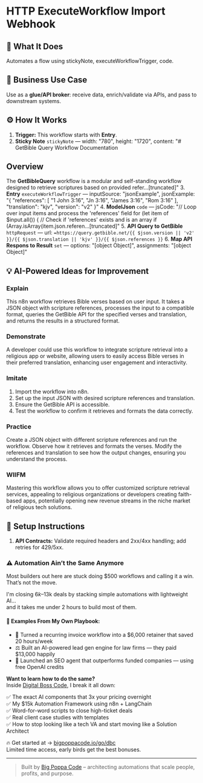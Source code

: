 # HTTP ExecuteWorkflow Import Webhook
  ## 🚀 What It Does
  Automates a flow using stickyNote, executeWorkflowTrigger, code.
  
  ## 💼 Business Use Case
  Use as a **glue/API broker**: receive data, enrich/validate via APIs, and pass to downstream systems.
  
  ## ⚙️ How It Works
  1. **Trigger:** This workflow starts with **Entry**.
  2. **Sticky Note** `stickyNote` — width: "780", height: "1720", content: "# GetBible Query Workflow Documentation

## Overview

The **GetBibleQuery** workflow is a modular and self-standing workflow designed to retrieve scriptures based on provided refer…[truncated]"
3. **Entry** `executeWorkflowTrigger` — inputSource: "jsonExample", jsonExample: "{
  "references": [
      "1 John 3:16",
      "Jn 3:16",
      "James 3:16",
      "Rom 3:16"
  ],
  "translation": "kjv",
  "version": "v2"
}"
4. **ModelJson** `code` — jsCode: "// Loop over input items and process the 'references' field
for (let item of $input.all()) {
  // Check if 'references' exists and is an array
  if (Array.isArray(item.json.referen…[truncated]"
5. **API Query to GetBible** `httpRequest` — url: `=https://query.getbible.net/{{ $json.version || 'v2' }}/{{ $json.translation || 'kjv' }}/{{ $json.references }}`
6. **Map API Respons to Result** `set` — options: "[object Object]", assignments: "[object Object]"
  
  ## 💡 AI-Powered Ideas for Improvement
  ### Explain
This n8n workflow retrieves Bible verses based on user input. It takes a JSON object with scripture references, processes the input to a compatible format, queries the GetBible API for the specified verses and translation, and returns the results in a structured format.

### Demonstrate
A developer could use this workflow to integrate scripture retrieval into a religious app or website, allowing users to easily access Bible verses in their preferred translation, enhancing user engagement and interactivity.

### Imitate
1. Import the workflow into n8n.
2. Set up the input JSON with desired scripture references and translation.
3. Ensure the GetBible API is accessible.
4. Test the workflow to confirm it retrieves and formats the data correctly.

### Practice
Create a JSON object with different scripture references and run the workflow. Observe how it retrieves and formats the verses. Modify the references and translation to see how the output changes, ensuring you understand the process.

### WIIFM
Mastering this workflow allows you to offer customized scripture retrieval services, appealing to religious organizations or developers creating faith-based apps, potentially opening new revenue streams in the niche market of religious tech solutions.
  
  ## 🔧 Setup Instructions
  1. **API Contracts:** Validate required headers and 2xx/4xx handling; add retries for 429/5xx.
  
### ⚠️ Automation Ain’t the Same Anymore

Most builders out here are stuck doing $500 workflows and calling it a win.  
That’s not the move.  

I'm closing $6k–$13k deals by stacking simple automations with lightweight AI...  
and it takes me under 2 hours to build most of them.

#### 🧠 Examples From My Own Playbook:
- 🔁 Turned a recurring invoice workflow into a $6,000 retainer that saved 20 hours/week  
- ⚖️ Built an AI-powered lead gen engine for law firms — they paid $13,000 happily  
- 🚀 Launched an SEO agent that outperforms funded companies — using free OpenAI credits  

**Want to learn how to do the same?**  
Inside [Digital Boss Code](https://bigpoppacode.io/go/dbc), I break it all down:

✅ The exact AI components that 3x your pricing overnight  
✅ My $15k Automation Framework using n8n + LangChain  
✅ Word-for-word scripts to close high-ticket deals  
✅ Real client case studies with templates  
✅ How to stop looking like a tech VA and start moving like a Solution Architect  

🔥 Get started at → [bigpoppacode.io/go/dbc](https://bigpoppacode.io/go/dbc)  
Limited time access, early birds get the best bonuses.

---
> Built by [Big Poppa Code](https://bigpoppacode.io) – architecting automations that scale people, profits, and purpose.
  